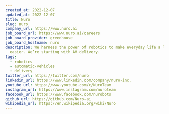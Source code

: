 ```yaml
---
created_at: 2022-12-07
updated_at: 2022-12-07
title: Nuro
slug: nuro
company_url: https://www.nuro.ai
job_board_url: https://www.nuro.ai/careers
job_board_provider: greenhouse
job_board_hostname: nuro
description: We harness the power of robotics to make everyday life a little
  easier. We’re starting with AV delivery.
tags:
  - robotics
  - automatic-vehicles
  - delivery
twitter_url: https://twitter.com/nuro
linkedin_url: https://www.linkedin.com/company/nuro-inc.
youtube_url: https://www.youtube.com/c/NuroTeam
instagram_url: https://www.instagram.com/nuroteam
facebook_url: https://www.facebook.com/nurobots
github_url: https://github.com/Nuro-ai
wikipedia_url: https://en.wikipedia.org/wiki/Nuro
---
```

